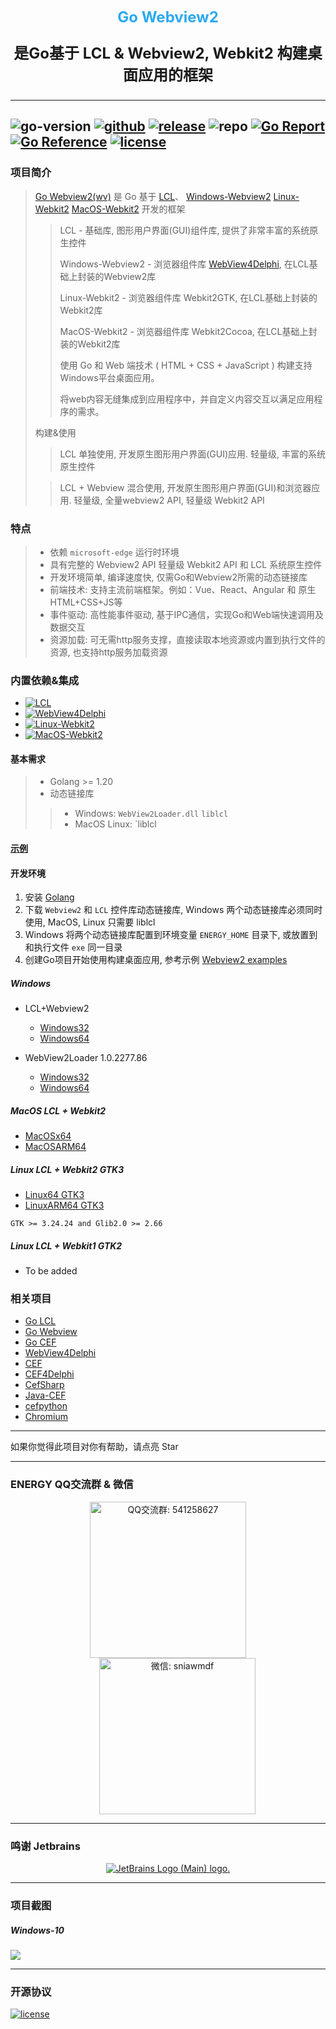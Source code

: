 <p align="center">
   <span style="color: #2ba9f1;font-size: 24px;font-weight: bold;">Go Webview2</span>
</p>

<p align="center" style="font-size: 24px;">
    <strong>
        是Go基于 LCL & Webview2, Webkit2 构建桌面应用的框架
    </strong>
</p>

---
![go-version](https://img.shields.io/github/go-mod/go-version/energye/wv?logo=git&logoColor=green)
[![github](https://img.shields.io/github/last-commit/energye/wv/main.svg?logo=github&logoColor=green&label=commit)](https://github.com/energye/wv)
[![release](https://img.shields.io/github/v/release/energye/wv?logo=git&logoColor=green)](https://github.com/energye/wv/releases)
![repo](https://img.shields.io/github/repo-size/energye/wv.svg?logo=github&logoColor=green&label=repo-size)
[![Go Report](https://goreportcard.com/badge/github.com/energye/wv)](https://goreportcard.com/report/github.com/energye/wv)
[![Go Reference](https://pkg.go.dev/badge/github.com/energye/wv)](https://pkg.go.dev/github.com/energye/wv)
[![license](https://img.shields.io/github/license/energye/wv.svg?logo=git&logoColor=red)](http://www.apache.org/licenses/LICENSE-2.0)
---

### 项目简介

> [Go Webview2(wv)](https://github.com/energye/wv) 
> 是 Go 基于
> [LCL](https://www.lazarus-ide.org/)、
> [Windows-Webview2](https://learn.microsoft.com/en-us/microsoft-edge/webview2)
> [Linux-Webkit2](https://www.webkitgtk.org)
> [MacOS-Webkit2](https://developer.apple.com/documentation/webkit)
> 开发的框架
>
>> LCL - 基础库, 图形用户界面(GUI)组件库, 提供了非常丰富的系统原生控件
>> 
>> Windows-Webview2 - 浏览器组件库 [WebView4Delphi](https://github.com/salvadordf/WebView4Delphi), 在LCL基础上封装的Webview2库
>> 
>> Linux-Webkit2 - 浏览器组件库 Webkit2GTK, 在LCL基础上封装的Webkit2库
>> 
>> MacOS-Webkit2 - 浏览器组件库 Webkit2Cocoa, 在LCL基础上封装的Webkit2库
>> 
>> 使用 Go 和 Web 端技术 ( HTML + CSS + JavaScript ) 构建支持Windows平台桌面应用。
>>
>> 将web内容无缝集成到应用程序中，并自定义内容交互以满足应用程序的需求。
> 
> 构建&使用
> 
>> LCL 单独使用, 开发原生图形用户界面(GUI)应用. 轻量级, 丰富的系统原生控件
>
>> LCL + Webview 混合使用, 开发原生图形用户界面(GUI)和浏览器应用. 轻量级, 全量webview2 API, 轻量级 Webkit2 API



### 特点

> - 依赖 `microsoft-edge` 运行时环境
> - 具有完整的 Webview2 API 轻量级 Webkit2 API 和 LCL 系统原生控件
> - 开发环境简单, 编译速度快, 仅需Go和Webview2所需的动态链接库
> - 前端技术: 支持主流前端框架。例如：Vue、React、Angular 和 原生HTML+CSS+JS等
> - 事件驱动: 高性能事件驱动, 基于IPC通信，实现Go和Web端快速调用及数据交互
> - 资源加载: 可无需http服务支撑，直接读取本地资源或内置到执行文件的资源, 也支持http服务加载资源

### 内置依赖&集成

- [![LCL](https://img.shields.io/badge/LCL-green)](https://github.com/energye/lcl)
- [![WebView4Delphi](https://img.shields.io/badge/Windows-Webview2%20-green)](https://github.com/salvadordf/WebView4Delphi)
- [![Linux-Webkit2](https://img.shields.io/badge/Linux-Webkit2%20-green)](https://www.webkitgtk.org)
- [![MacOS-Webkit2](https://img.shields.io/badge/MacOS-Webkit2%20-green)](https://developer.apple.com/documentation/webkit)

#### 基本需求

> - Golang >= 1.20
> - 动态链接库 
>> - Windows: `WebView2Loader.dll` `liblcl`
>> - MacOS Linux: `liblcl

#### [示例](https://github.com/energye/examples/tree/main/wv)

#### 开发环境

1. 安装 [Golang](https://golang.google.cn/dl/)
2. 下载 `Webview2` 和 `LCL` 控件库动态链接库, Windows 两个动态链接库必须同时使用, MacOS, Linux 只需要 liblcl
3. Windows 将两个动态链接库配置到环境变量 `ENERGY_HOME` 目录下, 或放置到和执行文件 `exe` 同一目录
4. 创建Go项目开始使用构建桌面应用, 参考示例 [Webview2 examples](https://github.com/energye/examples/tree/main/wv)

##### Windows

- LCL+Webview2

  - [Windows32](https://sourceforge.net/projects/liblcl/files/v3.0.0/lcl_wv2_binary_windows32.zip/download)
  - [Windows64](https://sourceforge.net/projects/liblcl/files/v3.0.0/lcl_wv2_binary_windows64.zip/download)

- WebView2Loader 1.0.2277.86

  - [Windows32](https://sourceforge.net/projects/liblcl/files/v3.0.0/WebView2Loader_32_1.0.2277.86.zip/download)
  - [Windows64](https://sourceforge.net/projects/liblcl/files/v3.0.0/WebView2Loader_64_1.0.2277.86.zip/download)

##### MacOS LCL + Webkit2

  - [MacOSx64](https://sourceforge.net/projects/liblcl/files/v3.0.0/lcl_wk2_binary_macosx64.zip/download)
  - [MacOSARM64](https://sourceforge.net/projects/liblcl/files/v3.0.0/lcl_wk2_binary_macosarm64.zip/download)

##### Linux LCL + Webkit2 GTK3
  - [Linux64 GTK3](https://sourceforge.net/projects/liblcl/files/v3.0.0/lcl_wk2_binary_linux64.zip/download)
  - [LinuxARM64 GTK3](https://sourceforge.net/projects/liblcl/files/v3.0.0/lcl_wk2_binary_linuxarm64.zip/download)
 
  `GTK >= 3.24.24 and Glib2.0 >= 2.66`

##### Linux LCL + Webkit1 GTK2
 - To be added

### 相关项目
* [Go LCL](https://github.com/energye/lcl)
* [Go Webview](https://github.com/energye/wv)
* [Go CEF](https://github.com/energye/cef)
* [WebView4Delphi](https://github.com/salvadordf/WebView4Delphi)
* [CEF](https://github.com/chromiumembedded/cef)
* [CEF4Delphi](https://github.com/salvadordf/CEF4Delphi)
* [CefSharp](https://github.com/cefsharp/CefSharp)
* [Java-CEF](https://bitbucket.org/chromiumembedded/java-cef)
* [cefpython](https://github.com/cztomczak/cefpython)
* [Chromium](https://chromium.googlesource.com/chromium/src/)

---

如果你觉得此项目对你有帮助，请点亮 Star

---

### ENERGY QQ交流群 & 微信

<p align="center">
    <img src="https://energye.github.io/imgs/assets/qq-group.jpg" width="250" title="QQ交流群: 541258627" alt="QQ交流群: 541258627">
    <img src="https://energye.github.io/imgs/assets/we-chat.jpg" width="250" title="微信: sniawmdf" alt="微信: sniawmdf" style="margin-left: 30px;">
</p>

---

### 鸣谢 Jetbrains

<p align="center">
    <a href="https://www.jetbrains.com?from=energy">
        <img src="https://resources.jetbrains.com/storage/products/company/brand/logos/jb_beam.svg" alt="JetBrains Logo (Main) logo.">
    </a>
</p>

---

### 项目截图
##### Windows-10
<img src="https://assets.yanghy.cn/webview2-simple.png">

----

### 开源协议

[![license](https://img.shields.io/github/license/energye/wv.svg?logo=git&logoColor=green)](http://www.apache.org/licenses/LICENSE-2.0)

